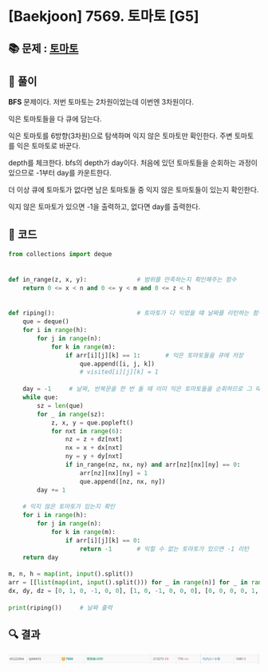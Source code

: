 # [Baekjoon] 7569. 토마토 [G5]

## 📚 문제 : [토마토](https://www.acmicpc.net/problem/7569)

## 📖 풀이

**BFS** 문제이다. 저번 토마토는 2차원이었는데 이번엔 3차원이다.

익은 토마토들을 다 큐에 담는다.

익은 토마토를 6방향(3차원)으로 탐색하며 익지 않은 토마토만 확인한다. 주변 토마토를 익은 토마토로 바꾼다. 

depth를 체크한다. bfs의 depth가 day이다. 처음에 있던 토마토들을 순회하는 과정이 있으므로 -1부터 day를 카운트한다.

더 이상 큐에 토마토가 없다면 남은 토마토들 중 익지 않은 토마토들이 있는지 확인한다.

익지 않은 토마토가 있으면 -1을 출력하고, 없다면 day를 출력한다.

## 📒 코드

```python
from collections import deque


def in_range(z, x, y):              # 범위를 만족하는지 확인해주는 함수
    return 0 <= x < n and 0 <= y < m and 0 <= z < h


def riping():                       # 토마토가 다 익었을 떄 날짜를 리턴하는 함수
    que = deque()
    for i in range(h):
        for j in range(n):
            for k in range(m):
                if arr[i][j][k] == 1:       # 익은 토마토들을 큐에 저장
                    que.append([i, j, k])
                    # visited[i][j][k] = 1
    
    day = -1     # 날짜, 반복문을 한 번 돌 때 이미 익은 토마토들을 순회하므로 그 때 0이 되게 -1로 시작한다.
    while que:
        sz = len(que)
        for _ in range(sz):
            z, x, y = que.popleft()
            for nxt in range(6):
                nz = z + dz[nxt]
                nx = x + dx[nxt]
                ny = y + dy[nxt]
                if in_range(nz, nx, ny) and arr[nz][nx][ny] == 0:
                    arr[nz][nx][ny] = 1
                    que.append([nz, nx, ny])
        day += 1

    # 익지 않은 토마토가 있는지 확인
    for i in range(h):
        for j in range(n):
            for k in range(m):
                if arr[i][j][k] == 0:
                    return -1       # 익힐 수 없는 토마토가 있으면 -1 리턴
    return day

m, n, h = map(int, input().split())
arr = [[list(map(int, input().split())) for _ in range(n)] for _ in range(h)]   # -1: 없을 떄, 0: 익지 않았을 때, 1: 익었을 때
dx, dy, dz = [0, 1, 0, -1, 0, 0], [1, 0, -1, 0, 0, 0], [0, 0, 0, 0, 1, -1]      # 우, 하, 좌, 상, 앞, 뒤

print(riping())     # 날짜 출력
```

## 🔍 결과

![image-20220629211404118](README.assets/image-20220629211404118.png)

